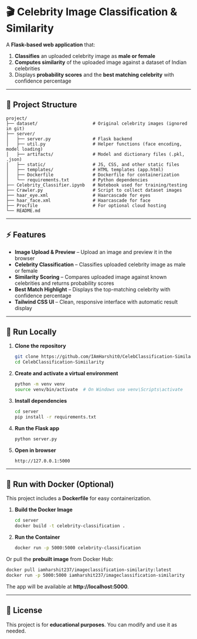# 🎬 Celebrity Image Classification & Similarity

A **Flask-based web application** that:

1. **Classifies** an uploaded celebrity image as **male or female**  
2. **Computes similarity** of the uploaded image against a dataset of Indian celebrities  
3. Displays **probability scores** and the **best matching celebrity** with confidence percentage  

---

## 📂 Project Structure

```
project/
├── dataset/                     # Original celebrity images (ignored in git)
├── server/
│   ├── server.py                # Flask backend
│   ├── util.py                  # Helper functions (face encoding, model loading)
│   ├── artifacts/               # Model and dictionary files (.pkl, .json)
│   ├── static/                  # JS, CSS, and other static files
│   ├── templates/               # HTML templates (app.html)
│   ├── Dockerfile               # Dockerfile for containerization
│   └── requirements.txt         # Python dependencies
├── Celebrity_Classifier.ipynb   # Notebook used for training/testing
├── Crawler.py                   # Script to collect dataset images
├── haar_eye.xml                 # Haarcascade for eyes
├── haar_face.xml                # Haarcascade for face
├── Procfile                     # For optional cloud hosting
└── README.md
```

---

## ⚡ Features

- **Image Upload & Preview** – Upload an image and preview it in the browser  
- **Celebrity Classification** – Classifies uploaded celebrity image as male or female  
- **Similarity Scoring** – Compares uploaded image against known celebrities and returns probability scores  
- **Best Match Highlight** – Displays the top-matching celebrity with confidence percentage  
- **Tailwind CSS UI** – Clean, responsive interface with automatic result display  

---

## 🚀 Run Locally

1. **Clone the repository**
   ```bash
   git clone https://github.com/IAmHarshit0/CelebClassification-Similarity.git
   cd CelebClassification-Simiilarity 
   ```

2. **Create and activate a virtual environment**
   ```bash
   python -m venv venv
   source venv/bin/activate  # On Windows use venv\Scripts\activate
   ```

3. **Install dependencies**
   ```bash
   cd server
   pip install -r requirements.txt
   ```

4. **Run the Flask app**
   ```bash
   python server.py
   ```

5. **Open in browser**
   ```
   http://127.0.0.1:5000
   ```

---

## 🐳 Run with Docker (Optional)

This project includes a **Dockerfile** for easy containerization.

1. **Build the Docker Image**
   ```bash
   cd server
   docker build -t celebrity-classification .
   ```

2. **Run the Container**
   ```bash
   docker run -p 5000:5000 celebrity-classification
   ```

Or pull the **prebuilt image** from Docker Hub:
```bash
docker pull iamharshit237/imageclassification-similarity:latest
docker run -p 5000:5000 iamharshit237/imageclassification-similarity
```

The app will be available at **http://localhost:5000**.

---

## 📜 License

This project is for **educational purposes**. You can modify and use it as needed.
